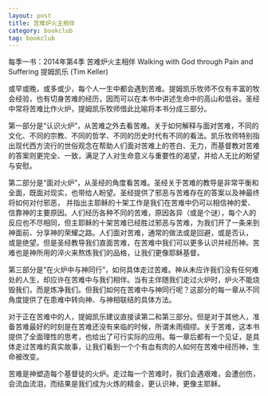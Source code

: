 ```yaml
---
layout: post
title: 苦难炉火主相伴 
category: bookclub
tag: bookclub
---
```


每季一书：2014年第4季
苦难炉火主相伴
Walking with God through Pain and Suffering
提姆凯乐 (Tim Keller)

或早或晚，或多或少，每个人一生中都会遇到苦难。提姆凯乐牧师不仅有丰富的牧会经验，也有切身苦难的经历，因而可以在本书中讲述生命中的高山和低谷。圣经中常将苦难比作火炉，提姆凯乐牧师借此比喻将本书分成三部分。

第一部分是“认识火炉”，从苦难之外去看苦难。关于如何解释与面对苦难，不同的文化、不同的宗教、不同的哲学、不同的历史时代有不同的看法。凯乐牧师特别指出现代西方流行的世俗观念在帮助人们面对苦难上的苍白、无力，而基督教对苦难的答案则更完全、一致，满足了人对生命意义与重要性的渴望，并给人无比的盼望与安慰。

第二部分是“面对火炉”，从圣经的角度看苦难。圣经关于苦难的教导是非常平衡和全面，既面对现实，也带给人盼望。圣经提供了邪恶与苦难存在的答案以及神最终将如何对付邪恶， 并指出主耶稣的十架工作是我们在苦难中仍可以相信神的爱、信靠神的主要原因。人们经历各种不同的苦难，原因各异（或是个谜），每个人的反应也不尽相同，但主耶稣的十架苦难已经胜过邪恶与苦难，为我们开了一条来到神面前、分享神的荣耀之路。人们面对苦难，通常的做法或是回避，或是否认， 或是绝望。但是圣经教导我们直面苦难，在苦难中我们可以更多认识并经历神。苦难也是神所用的淬火来熬炼我们的品格，让我们更像耶稣基督。

第三部分是“在火炉中与神同行”，如何具体走过苦难。神从未应许我们没有任何难处的人生，却应许在苦难中与我们相伴。当有主伴随我们走过火炉时，炉火不能烧毁我们，而是炼净我们。但我们如何在苦难中与神同行呢？这部分的每一章从不同角度提供了在患难中转向神、与神相联结的具体方法。

对于正在苦难中的人，提姆凯乐建议直接读第二和第三部分。但是对于其他人，准备苦难最好的时刻是在苦难还没有来临的时候，所谓未雨绸缪。关于苦难，这本书提供了全面理性的思考，也给出了可行实际的应用。每一章后都有一个见证，是具体走过苦难的真实故事，让我们看到一个个有血有肉的人如何在苦难中经历神，生命被改变。

苦难是神塑造每个基督徒的火炉。走过每一个苦难时，我们会遇艰难，会遭创伤，会流血流泪，而结果是我们成为火炼的精金，更认识神，更像主耶稣。
